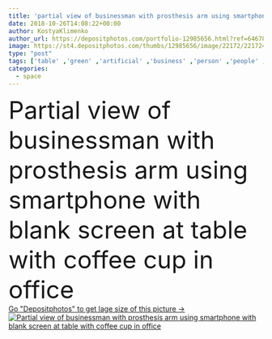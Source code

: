 ```yaml
---
title: 'partial view of businessman with prosthesis arm using smartphone with blank screen at table with coffee cup in office '
date: 2018-10-26T14:08:22+00:00
author: KostyaKlimenko
author_url: https://depositphotos.com/portfolio-12985656.html?ref=64678756
image: https://st4.depositphotos.com/thumbs/12985656/image/22172/221724788/api_thumb_450.jpg?forcejpeg=true
type: "post"
tags: ['table' ,'green' ,'artificial' ,'business' ,'person' ,'people' ,'leaves' ,'cup' ,'male' ,'man' ,'connection' ,'coffee' ,'drink' ,'office' ,'beverage' ,'communication' ,'electronic' ,'wireless' ,'work' ,'businessman' ,'using' ,'textbook' ,'profession' ,'innovation' ,'gadget' ,'workplace' ,'prosthetic' ,'smartphone' ,'disability' ,'Amputee' ,'professional occupation' ,'copy space' ,'blank screen' ,'partial view' ,'digital device' ,'cropped image' ,'cyborg hand' ,'physically challenged person' ,'hand prosthesis' ,'prosthesis arm' ]
categories: 
  - space
---
```

<div aling="center">
            <font size="60"> Partial view of businessman with prosthesis arm using smartphone with blank screen at table with coffee cup in office</font>   
</div>
<div>
    <a href='https://depositphotos.com/221724788/stock-photo-partial-view-businessman-prosthesis-arm.html?ref=64678756' target=_blank > Go "Depositphotos" to get lage size of this picture ->
        <img href='https://depositphotos.com/221724788/stock-photo-partial-view-businessman-prosthesis-arm.html?ref=64678756' src='https://st4.depositphotos.com/12985656/22172/i/950/depositphotos_221724788-stock-photo-partial-view-businessman-prosthesis-arm.jpg?forcejpeg=true' alt='Partial view of businessman with prosthesis arm using smartphone with blank screen at table with coffee cup in office' >
    </a>
</div>

